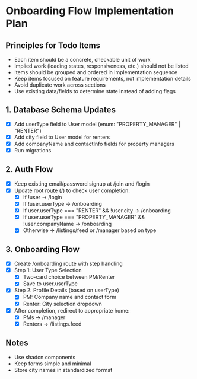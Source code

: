 # Onboarding Flow Implementation Plan

## Principles for Todo Items
- Each item should be a concrete, checkable unit of work
- Implied work (loading states, responsiveness, etc.) should not be listed
- Items should be grouped and ordered in implementation sequence
- Keep items focused on feature requirements, not implementation details
- Avoid duplicate work across sections
- Use existing data/fields to determine state instead of adding flags

## 1. Database Schema Updates
- [x] Add userType field to User model (enum: "PROPERTY_MANAGER" | "RENTER")
- [x] Add city field to User model for renters
- [x] Add companyName and contactInfo fields for property managers
- [x] Run migrations

## 2. Auth Flow
- [x] Keep existing email/password signup at /join and /login
- [x] Update root route (/) to check user completion:
  - [x] If !user → /login
  - [x] If !user.userType → /onboarding
  - [x] If user.userType === "RENTER" && !user.city → /onboarding
  - [x] If user.userType === "PROPERTY_MANAGER" && !user.companyName → /onboarding
  - [x] Otherwise → /listings/feed or /manager based on type

## 3. Onboarding Flow
- [x] Create /onboarding route with step handling
- [x] Step 1: User Type Selection
  - [x] Two-card choice between PM/Renter
  - [x] Save to user.userType
- [x] Step 2: Profile Details (based on userType)
  - [x] PM: Company name and contact form
  - [x] Renter: City selection dropdown
- [x] After completion, redirect to appropriate home:
  - [x] PMs → /manager
  - [x] Renters → /listings.feed

## Notes
- Use shadcn components
- Keep forms simple and minimal
- Store city names in standardized format 